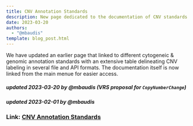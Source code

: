 ```yaml
---
title: CNV Annotation Standards
description: New page dedicated to the documentation of CNV standards
date: 2023-03-20
authors:
  - "@mbaudis"
template: blog_post.html
---
```


We have updated an earlier page that linked to different cytogeneic & genomic
annotation standards with an extensive table delineating CNV labeling in
several file and API formats. The documentation itself is now linked from the main 
menue for easier access.

<!--more-->

##### updated 2023-03-20 by @mbaudis (VRS proposal for `CopyNumberChange`)
##### updated 2023-02-01 by @mbaudis

### Link: [CNV Annotation Standards](/resources/CNV-annotation-standards/)

